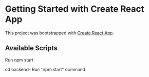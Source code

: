 # Getting Started with Create React App

This project was bootstrapped with [Create React App](https://github.com/facebook/create-react-app).

## Available Scripts

Run npm start

cd backend- Run "npm start" command
